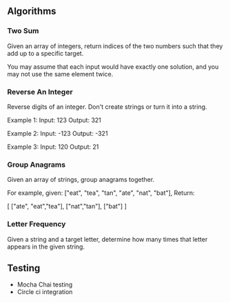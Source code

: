 ## Algorithms

### Two Sum
Given an array of integers, return indices of the two numbers such that they add up to a specific target.

You may assume that each input would have exactly one solution, and you may not use the same element twice.

### Reverse An Integer
Reverse digits of an integer. Don't create strings or turn it into a string.

Example 1:
Input: 123 Output: 321

Example 2:
Input: -123 Output: -321

Example 3:
Input: 120 Output: 21

### Group Anagrams
Given an array of strings, group anagrams together.

For example, given: ["eat", "tea", "tan", "ate", "nat", "bat"], Return:

[ ["ate", "eat","tea"], ["nat","tan"], ["bat"] ]

### Letter Frequency

Given a string and a target letter, determine how many times that letter appears in the given string. 

## Testing 

- Mocha Chai testing 
- Circle ci integration 
